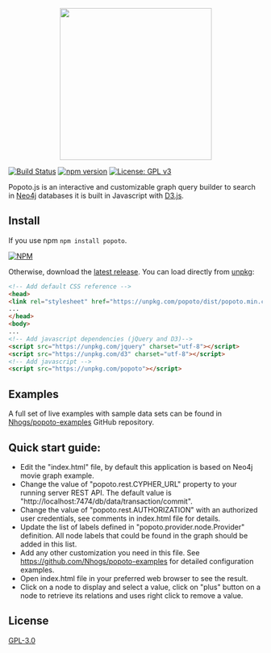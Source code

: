 <p align="center"><a href="https://popotojs.com" target="_blank"><img width="301"src="http://www.popotojs.com/logo.png"></a></p>

[![Build Status](https://travis-ci.org/Nhogs/popoto.svg?branch=master)](https://travis-ci.org/Nhogs/popoto)
[![npm version](https://img.shields.io/npm/v/popoto.svg)](https://www.npmjs.com/package/popoto)
[![License: GPL v3](https://img.shields.io/badge/License-GPL%20v3-blue.svg)](https://www.gnu.org/licenses/gpl-3.0)

Popoto.js is an interactive and customizable graph query builder to search in [Neo4j](https://neo4j.com/) databases it is built in Javascript with [D3.js](https://d3js.org/).

## Install
If you use npm `npm install popoto`.

[![NPM](https://nodei.co/npm/popoto.png?compact=true)](https://www.npmjs.com/package/popoto)

Otherwise, download the [latest release](https://github.com/Nhogs/popoto/releases/latest). You can load directly from [unpkg](https://unpkg.com/popoto/):
 
```html
<!-- Add default CSS reference -->
<head>
<link rel="stylesheet" href="https://unpkg.com/popoto/dist/popoto.min.css">
...
</head>
<body>
...
<!-- Add javascript dependencies (jQuery and D3)-->
<script src="https://unpkg.com/jquery" charset="utf-8"></script>
<script src="https://unpkg.com/d3" charset="utf-8"></script>
<!-- Add javascript -->
<script src="https://unpkg.com/popoto"></script>
```

## Examples
A full set of live examples with sample data sets can be found in [Nhogs/popoto-examples](https://github.com/Nhogs/popoto-examples) GitHub repository.


## Quick start guide:
 - Edit the "index.html" file, by default this application is based on Neo4j movie graph example.
 - Change the value of "popoto.rest.CYPHER_URL" property to your running server REST API. The default value is "http://localhost:7474/db/data/transaction/commit".
 - Change the value of "popoto.rest.AUTHORIZATION" with an authorized user credentials, see comments in index.html file for details.
 - Update the list of labels defined in "popoto.provider.node.Provider" definition. All node labels that could be found in the graph should be added in this list.
 - Add any other customization you need in this file. See https://github.com/Nhogs/popoto-examples for detailed configuration examples.
 - Open index.html file in your preferred web browser to see the result.
 - Click on a node to display and select a value, click on "plus" button on a node to retrieve its relations and uses right click to remove a value.
 
 ## License
[GPL-3.0](https://www.gnu.org/licenses/gpl-3.0)